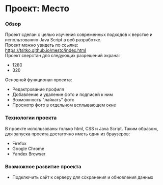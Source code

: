 # Проект: Место

### Обзор

Проект сделан с целью изучения современных подходов к верстке и использованию Java Script в веб разработке.  
Проект можно увидеть по ссылке: https://tsitko.github.io/mesto/index.html  
Проект сверстан для следующих разрешений экрана:

- 1280
- 320

Основной функционал проекта:

- Редактрование профиля
- Добавление и удаление фото и подписей к ним
- Возможность "лайкать" фото
- Просмотр фото в отдельном всплывающем окне

### Технологии проекта

В проекте использованы только html, CSS и Java Script. Таким образом, для запуска проекта достаточно иметь один из браузеров:

- Firefox
- Google Chrome
- Yandex Browser

### Возможное развитие проекта

- Подключить сайт к серверу для сохранения и обновления данных

